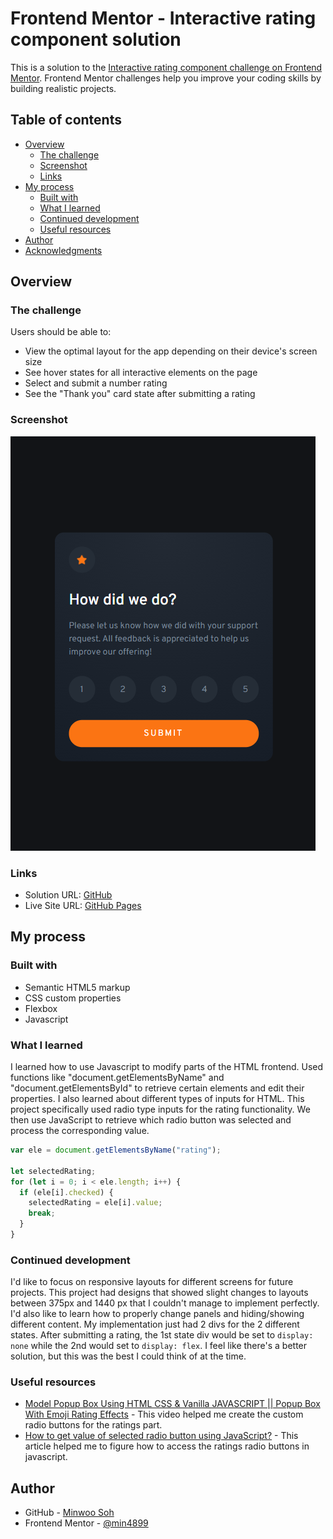 # Frontend Mentor - Interactive rating component solution

This is a solution to the [Interactive rating component challenge on Frontend Mentor](https://www.frontendmentor.io/challenges/interactive-rating-component-koxpeBUmI). Frontend Mentor challenges help you improve your coding skills by building realistic projects. 

## Table of contents

- [Overview](#overview)
  - [The challenge](#the-challenge)
  - [Screenshot](#screenshot)
  - [Links](#links)
- [My process](#my-process)
  - [Built with](#built-with)
  - [What I learned](#what-i-learned)
  - [Continued development](#continued-development)
  - [Useful resources](#useful-resources)
- [Author](#author)
- [Acknowledgments](#acknowledgments)

## Overview

### The challenge

Users should be able to:

- View the optimal layout for the app depending on their device's screen size
- See hover states for all interactive elements on the page
- Select and submit a number rating
- See the "Thank you" card state after submitting a rating

### Screenshot

![](./screenshot.png)


### Links

- Solution URL: [GitHub](https://github.com/min4899/Frontend-Mentor-Interactive-Rating-Component)
- Live Site URL: [GitHub Pages](https://min4899.github.io/Frontend-Mentor-Interactive-Rating-Component/)

## My process

### Built with

- Semantic HTML5 markup
- CSS custom properties
- Flexbox
- Javascript

### What I learned

I learned how to use Javascript to modify parts of the HTML frontend. Used functions like "document.getElementsByName" and "document.getElementsById" to retrieve certain elements and edit their properties.
I also learned about different types of inputs for HTML. This project specifically used radio type inputs for the rating functionality. We then use JavaScript to retrieve which radio button was selected and process the corresponding value.

```js
var ele = document.getElementsByName("rating");

let selectedRating;
for (let i = 0; i < ele.length; i++) {
  if (ele[i].checked) {
    selectedRating = ele[i].value;
    break;
  }
}
```

### Continued development

I'd like to focus on responsive layouts for different screens for future projects. This project had designs that showed slight changes to layouts between 375px and 1440 px that I couldn't manage to implement perfectly. 
I'd also like to learn how to properly change panels and hiding/showing different content. My implementation just had 2 divs for the 2 different states. After submitting a rating, the 1st state div would be set to `display: none` while the 2nd would set to `display: flex`.
I feel like there's a better solution, but this was the best I could think of at the time.

### Useful resources

- [Model Popup Box Using HTML CSS & Vanilla JAVASCRIPT || Popup Box With Emoji Rating Effects](https://youtu.be/3rqwjYda2KM) - This video helped me create the custom radio buttons for the ratings part.
- [How to get value of selected radio button using JavaScript?](https://www.geeksforgeeks.org/how-to-get-value-of-selected-radio-button-using-javascript/#:~:text=To%20get%20the%20value%20of,is%20selected%20and%20False%20otherwise.) - This article helped me to figure how to access the ratings radio buttons in javascript.

## Author

- GitHub - [Minwoo Soh](https://github.com/min4899)
- Frontend Mentor - [@min4899](https://www.frontendmentor.io/profile/min4899)